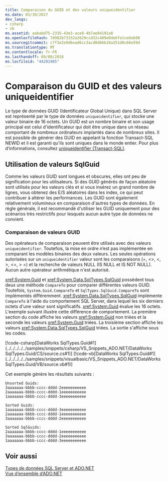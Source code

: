 ```yaml
---
title: Comparaison du GUID et des valeurs uniqueidentifier
ms.date: 03/30/2017
dev_langs:
- csharp
- vb
ms.assetid: aababd75-2335-43e3-ace8-4b7ae84191a8
ms.openlocfilehash: 7d982b73332a2629ccd32c409e0de6fe1ce6eb98
ms.sourcegitcommit: c7f3e2e9d6ead6cc3acd0d66b10a251d0c66e59d
ms.translationtype: MT
ms.contentlocale: fr-FR
ms.lasthandoff: 09/08/2018
ms.locfileid: "44201905"
---
```

# <a name="comparing-guid-and-uniqueidentifier-values"></a>Comparaison du GUID et des valeurs uniqueidentifier
Le type de données GUID (Identificateur Global Unique) dans SQL Server est représenté par le type de données `uniqueidentifier`, qui stocke une valeur binaire de 16 octets. Un GUID est un nombre binaire et son usage principal est celui d'identificateur qui doit être unique dans un réseau comportant de nombreux ordinateurs implantés dans de nombreux sites. Il est possible de générer des GUID en appelant la fonction Transact-SQL NEWID et il est garanti qu'ils sont uniques dans le monde entier. Pour plus d’informations, consultez [uniqueidentifier (Transact-SQL)](/sql/t-sql/data-types/uniqueidentifier-transact-sql).  
  
## <a name="working-with-sqlguid-values"></a>Utilisation de valeurs SqlGuid  
 Comme les valeurs GUID sont longues et obscures, elles ont peu de signification pour les utilisateurs. Si des GUID générés de façon aléatoire sont utilisés pour les valeurs clés et si vous insérez un grand nombre de lignes, vous obtenez des E/S aléatoires dans les index, ce qui peut contribuer à altérer les performances. Les GUID sont également relativement volumineux en comparaison d'autres types de données. En règle générale, il est recommandé d'utiliser les GUID uniquement pour des scénarios très restrictifs pour lesquels aucun autre type de données ne convient.  
  
### <a name="comparing-guid-values"></a>Comparaison de valeurs GUID  
 Des opérateurs de comparaison peuvent être utilisés avec des valeurs `uniqueidentifier`. Toutefois, la mise en ordre n’est pas implémentée en comparant les modèles binaires des deux valeurs. Les seules opérations autorisées sur un `uniqueidentifier` valeur sont les comparaisons (=, <>, \<, >, \<=, > =) et la recherche de valeurs NULL (IS NULL et IS NOT NULL). Aucun autre opérateur arithmétique n'est autorisé.  
  
 <xref:System.Guid> et <xref:System.Data.SqlTypes.SqlGuid> possèdent tous deux une méthode `CompareTo` pour comparer différentes valeurs GUID. Toutefois, `System.Guid.CompareTo` et `SqlTypes.SqlGuid.CompareTo` sont implémentés différemment. <xref:System.Data.SqlTypes.SqlGuid> implémente `CompareTo` à l'aide du comportement SQL Server, dans lequel les six derniers octets d'une valeur sont significatifs. <xref:System.Guid> évalue les 16 octets. L'exemple suivant illustre cette différence de comportement. La première section du code affiche les valeurs <xref:System.Guid> non triées et la seconde les valeurs <xref:System.Guid> triées. La troisième section affiche les valeurs <xref:System.Data.SqlTypes.SqlGuid> triées. La sortie s'affiche sous les codes.  
  
 [!code-csharp[DataWorks SqlTypes.Guid#1](../../../../../samples/snippets/csharp/VS_Snippets_ADO.NET/DataWorks SqlTypes.Guid/CS/source.cs#1)]
 [!code-vb[DataWorks SqlTypes.Guid#1](../../../../../samples/snippets/visualbasic/VS_Snippets_ADO.NET/DataWorks SqlTypes.Guid/VB/source.vb#1)]  
  
 Cet exemple génère les résultats suivants :  
  
```  
Unsorted Guids:  
3aaaaaaa-bbbb-cccc-dddd-2eeeeeeeeeee  
2aaaaaaa-bbbb-cccc-dddd-1eeeeeeeeeee  
1aaaaaaa-bbbb-cccc-dddd-3eeeeeeeeeee  
  
Sorted Guids:  
1aaaaaaa-bbbb-cccc-dddd-3eeeeeeeeeee  
2aaaaaaa-bbbb-cccc-dddd-1eeeeeeeeeee  
3aaaaaaa-bbbb-cccc-dddd-2eeeeeeeeeee  
  
Sorted SqlGuids:  
2aaaaaaa-bbbb-cccc-dddd-1eeeeeeeeeee  
3aaaaaaa-bbbb-cccc-dddd-2eeeeeeeeeee  
1aaaaaaa-bbbb-cccc-dddd-3eeeeeeeeeee  
```  
  
## <a name="see-also"></a>Voir aussi  

[Types de données SQL Server et ADO.NET](sql-server-data-types.md)  
[Vue d’ensemble d’ADO.NET](../ado-net-overview.md)  
